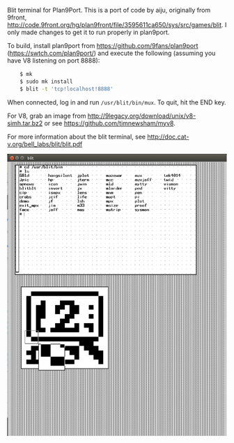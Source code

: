 Blit terminal for Plan9Port.  This is a port of code by aiju, 
originally from 9front, http://code.9front.org/hg/plan9front/file/3595611ca650/sys/src/games/blit.
I only made changes to get it to run properly in plan9port.

To build, install plan9port from https://github.com/9fans/plan9port (https://swtch.com/plan9port/) and execute the following
(assuming you have V8 listening on port 8888):

```sh
    $ mk
    $ sudo mk install
    $ blit -t 'tcp!localhost!8888'
```

When connected, log in and run `/usr/blit/bin/mux`.
To quit, hit the END key.

For V8, grab an image from
http://9legacy.org/download/unix/v8-simh.tar.bz2
or see https://github.com/timnewsham/myv8.

For more information about the blit terminal, 
see http://doc.cat-v.org/bell_labs/blit/blit.pdf

![Screenshot](screenshot.png?raw=true "Screenshot")
